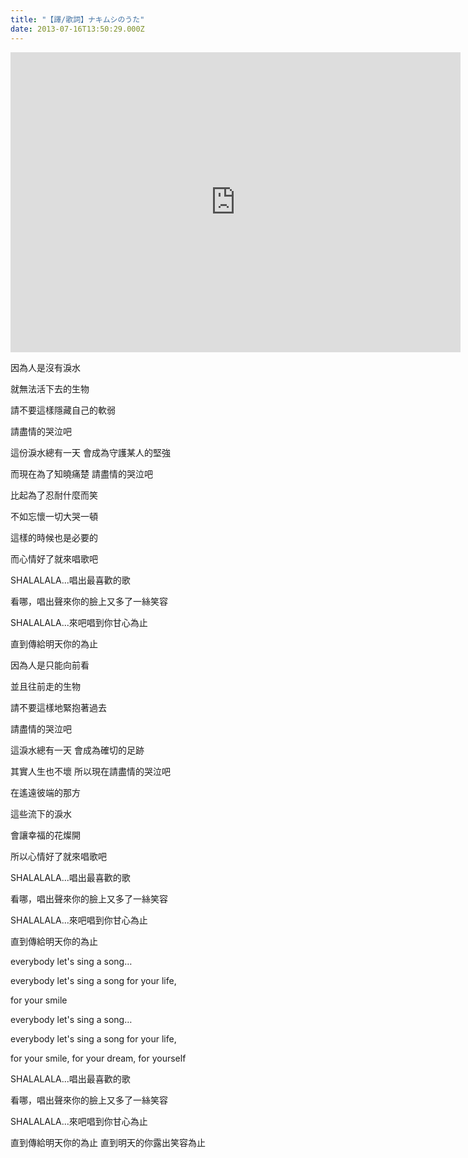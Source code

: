 ```yaml
---
title: "【譯/歌詞】ナキムシのうた"
date: 2013-07-16T13:50:29.000Z
---
```


<iframe width="720" height="480" src="https://www.youtube.com/embed/p2hZzyB_KvQ" frameborder="0" allow="accelerometer; autoplay; clipboard-write; encrypted-media; gyroscope; picture-in-picture" allowfullscreen></iframe>

因為人是沒有淚水

就無法活下去的生物

請不要這樣隱藏自己的軟弱

請盡情的哭泣吧

這份淚水總有一天 會成為守護某人的堅強

而現在為了知曉痛楚 請盡情的哭泣吧

比起為了忍耐什麼而笑

不如忘懷一切大哭一頓

這樣的時候也是必要的

而心情好了就來唱歌吧

SHALALALA...唱出最喜歡的歌

看哪，唱出聲來你的臉上又多了一絲笑容

SHALALALA...來吧唱到你甘心為止

直到傳給明天你的為止

因為人是只能向前看

並且往前走的生物

請不要這樣地緊抱著過去

請盡情的哭泣吧

這淚水總有一天 會成為確切的足跡

其實人生也不壞 所以現在請盡情的哭泣吧

在遙遠彼端的那方

這些流下的淚水

會讓幸福的花燦開

所以心情好了就來唱歌吧

SHALALALA...唱出最喜歡的歌

看哪，唱出聲來你的臉上又多了一絲笑容

SHALALALA...來吧唱到你甘心為止

直到傳給明天你的為止

everybody let's sing a song…

everybody let's sing a song for your life,

for your smile

everybody let's sing a song…

everybody let's sing a song for your life,

for your smile, for your dream, for yourself

SHALALALA...唱出最喜歡的歌

看哪，唱出聲來你的臉上又多了一絲笑容

SHALALALA...來吧唱到你甘心為止

直到傳給明天你的為止 直到明天的你露出笑容為止
